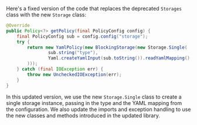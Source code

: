 Here's a fixed version of the code that replaces the deprecated `Storages` class with the new `Storage` class:

```java
@Override
public Policy<?> getPolicy(final PolicyConfig config) {
    final PolicyConfig sub = config.config("storage");
    try {
        return new YamlPolicy(new BlockingStorage(new Storage.Single(
                sub.string("type"),
                Yaml.createYamlInput(sub.toString()).readYamlMapping()
        )));
    } catch (final IOException err) {
        throw new UncheckedIOException(err);
    }
}
```

In this updated version, we use the new `Storage.Single` class to create a single storage instance, passing in the type and the YAML mapping from the configuration. We also update the imports and exception handling to use the new classes and methods introduced in the updated library.